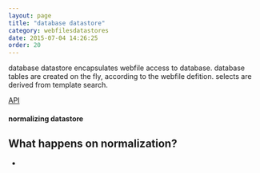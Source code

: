 ```yaml
---
layout: page
title: "database datastore"
category: webfilesdatastores
date: 2015-07-04 14:26:25
order: 20
---
```


database datastore encapsulates webfile access to database. database tables are created on the fly, according to the webfile defition. selects are derived from template search.

[API](http://sebastianmonzel.github.io/webfiles-framework-php-api/class-webfilesframework.core.datasystem.file.format.MWebfileStream.html)

#### normalizing datastore
What happens on normalization?
 - 
 -
